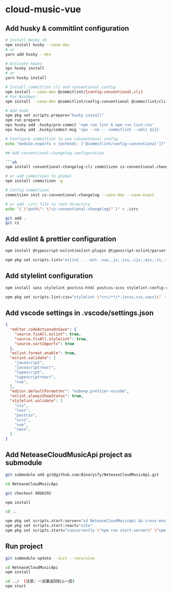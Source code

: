 # cloud-music-vue

## Add husky & commitlint configuration

```sh
# Install Husky v6
npm install husky --save-dev
# or
yarn add husky --dev

# Activate hooks
npx husky install
# or
yarn husky install

# Install commitlint cli and conventional config
npm install --save-dev @commitlint/{config-conventional,cli}
# For Windows:
npm install --save-dev @commitlint/config-conventional @commitlint/cli

# Add hook
npm pkg set scripts.prepare="husky install"
npm run prepare
npx husky add .husky/pre-commit 'npm run lint & npm run lint:css'
npx husky add .husky/commit-msg 'npx --no -- commitlint --edit ${1}'

# Configure commitlint to use conventional config
echo "module.exports = {extends: ['@commitlint/config-conventional']}" > commitlint.config.cjs

## Add conventional-changelog configuration

```sh
npm install conventional-changelog-cli commitizen cz-conventional-changelog standard-version --save-dev

# or add commitizen to global
npm install commitizen -g

# Config commitizen
commitizen init cz-conventional-changelog --save-dev --save-exact

# or add .czrc file to root directory
echo "{ \"path\": \"cz-conventional-changelog\" }" > .czrc

git add .
git cz
```

## Add eslint & prettier configuration

```sh
npm install @typescript-eslint/eslint-plugin @typescript-eslint/parser vue-eslint-parser eslint eslint-config-prettier eslint-plugin-prettier prettier --save-dev

npm pkg set scripts.lint="eslint . --ext .vue,.js,.jsx,.cjs,.mjs,.ts,.tsx,.cts,.mts --no-fix --ignore-path .eslintignore"
```

## Add stylelint configuration

```sh
npm install sass stylelint postcss-html postcss-scss stylelint-config-recommended-vue stylelint-config-standard stylelint-config-standard-scss stylelint-scss --save-dev

npm pkg set scripts.lint:css="stylelint \"src/**/*.{scss,css,sass}\" --no-fix"
```

## Add vscode settings in .vscode/settings.json

```json
{
  "editor.codeActionsOnSave": {
    "source.fixAll.eslint": true,
    "source.fixAll.stylelint": true,
    "source.sortImports": true
  },
  "eslint.format.enable": true,
  "eslint.validate": [
    "javascript",
    "javascriptreact",
    "typescript",
    "typescriptreact",
    "vue",
  ],
  "editor.defaultFormatter": "esbenp.prettier-vscode",
  "eslint.alwaysShowStatus": true,
  "stylelint.validate": [
    "css",
    "less",
    "postcss",
    "scss",
    "vue",
    "sass",
  ]
}
```

## Add NeteaseCloudMusicApi project as submodule

```sh
git submodule add git@github.com:Binaryify/NeteaseCloudMusicApi.git

cd NeteaseCloudMusicApi

git checkout 98bb292

npm install

cd ..

npm pkg set scripts.start:server="cd NeteaseCloudMusicApi && cross-env port=3000 node app.js"
npm pkg set scripts.start:react="vite"
npm pkg set scripts.start="concurrently \"npm run start:server\" \"npm run start:react\""
```

## Run project

```sh
git submodule update --init --recursive

cd NeteaseCloudMusicApi
npm install 

cd ../  (注意: 一定要返回到上一层)
npm start
```

